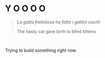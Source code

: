 # Y O O O O 

> *La gatta frettolosa ha fatto i gattini ciechi*
> 
> The hasty cat gave birth to blind kittens

<br/>

Trying to build something right now.
